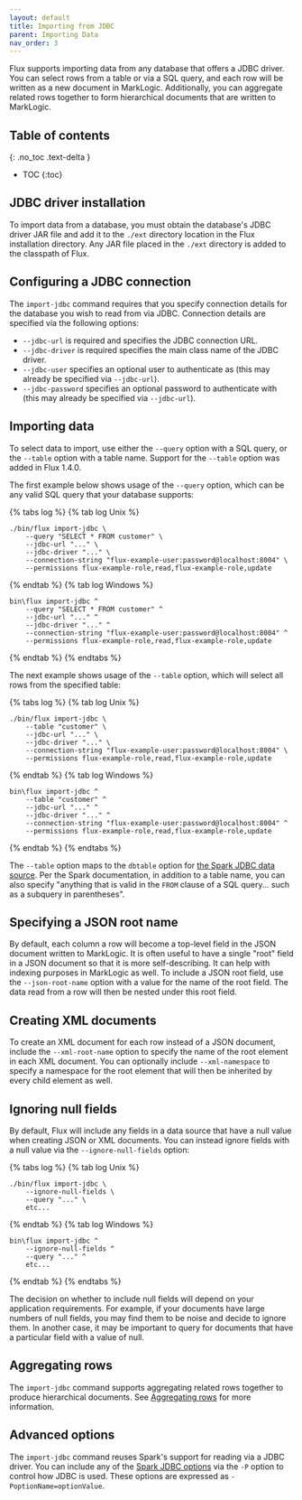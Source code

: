 ```yaml
---
layout: default
title: Importing from JDBC
parent: Importing Data
nav_order: 3
---
```


Flux supports importing data from any database that offers a JDBC driver. You can select rows from a table or via a 
SQL query, and each row will be written as a new document in MarkLogic. Additionally, you can aggregate related rows
together to form hierarchical documents that are written to MarkLogic. 

## Table of contents
{: .no_toc .text-delta }

- TOC
{:toc}

## JDBC driver installation

To import data from a database, you must obtain the database's JDBC driver JAR file and add it to the `./ext` directory
location in the Flux installation directory. Any JAR file placed in the `./ext` directory is added to the classpath of
Flux.

## Configuring a JDBC connection

The `import-jdbc` command requires that you specify connection details for the database you wish to read from via JDBC.
Connection details are specified via the following options:

- `--jdbc-url` is required and specifies the JDBC connection URL.
- `--jdbc-driver` is required specifies the main class name of the JDBC driver.
- `--jdbc-user` specifies an optional user to authenticate as (this may already be specified via `--jdbc-url`).
- `--jdbc-password` specifies an optional password to authenticate with (this may already be specified via `--jdbc-url`).

## Importing data

To select data to import, use either the `--query` option with a SQL query, or the `--table` option with a table name.
Support for the `--table` option was added in Flux 1.4.0. 

The first example below shows usage of the `--query` option, which can be any valid SQL query that your database supports:

{% tabs log %}
{% tab log Unix %}
```
./bin/flux import-jdbc \
    --query "SELECT * FROM customer" \
    --jdbc-url "..." \
    --jdbc-driver "..." \
    --connection-string "flux-example-user:password@localhost:8004" \
    --permissions flux-example-role,read,flux-example-role,update
```
{% endtab %}
{% tab log Windows %}
```
bin\flux import-jdbc ^
    --query "SELECT * FROM customer" ^
    --jdbc-url "..." ^
    --jdbc-driver "..." ^
    --connection-string "flux-example-user:password@localhost:8004" ^
    --permissions flux-example-role,read,flux-example-role,update
```
{% endtab %}
{% endtabs %}

The next example shows usage of the `--table` option, which will select all rows from the specified table:

{% tabs log %}
{% tab log Unix %}
```
./bin/flux import-jdbc \
    --table "customer" \
    --jdbc-url "..." \
    --jdbc-driver "..." \
    --connection-string "flux-example-user:password@localhost:8004" \
    --permissions flux-example-role,read,flux-example-role,update
```
{% endtab %}
{% tab log Windows %}
```
bin\flux import-jdbc ^
    --table "customer" ^
    --jdbc-url "..." ^
    --jdbc-driver "..." ^
    --connection-string "flux-example-user:password@localhost:8004" ^
    --permissions flux-example-role,read,flux-example-role,update
```
{% endtab %}
{% endtabs %}

The `--table` option maps to the `dbtable` option for 
[the Spark JDBC data source](https://spark.apache.org/docs/latest/sql-data-sources-jdbc.html). Per the Spark documentation, 
in addition to a table name, you can also specify "anything that is valid in the `FROM` clause of a SQL query... 
such as a subquery in parentheses".

## Specifying a JSON root name

By default, each column a row will become a top-level field in the JSON document written to
MarkLogic. It is often useful to have a single "root" field in a JSON document so that it is more self-describing. It
can help with indexing purposes in MarkLogic as well. To include a JSON root field, use the `--json-root-name` option with
a value for the name of the root field. The data read from a row will then be nested under this root field.

## Creating XML documents

To create an XML document for each row instead of a JSON document, include the `--xml-root-name`
option to specify the name of the root element in each XML document. You can optionally include `--xml-namespace` to
specify a namespace for the root element that will then be inherited by every child element as well.

## Ignoring null fields

By default, Flux will include any fields in a data source that have a null value 
when creating JSON or XML documents. You can instead ignore fields with a null value
via the `--ignore-null-fields` option:

{% tabs log %}
{% tab log Unix %}
```
./bin/flux import-jdbc \
    --ignore-null-fields \
    --query "..." \ 
    etc...
```
{% endtab %}
{% tab log Windows %}
```
bin\flux import-jdbc ^
    --ignore-null-fields ^
    --query "..." ^
    etc...
```
{% endtab %}
{% endtabs %}

The decision on whether to include null fields will depend on your application requirements. For example, if your
documents have large numbers of null fields, you may find them to be noise and decide to ignore them. In another case,
it may be important to query for documents that have a particular field with a value of null.

## Aggregating rows

The `import-jdbc` command supports aggregating related rows together to produce hierarchical documents. See
[Aggregating rows](aggregating-rows.md) for more information.

## Advanced options

The `import-jdbc` command reuses Spark's support for reading via a JDBC driver. You can include any of
the [Spark JDBC options](https://spark.apache.org/docs/latest/sql-data-sources-jdbc.html) via the `-P` option
to control how JDBC is used. These options are expressed as `-PoptionName=optionValue`.

